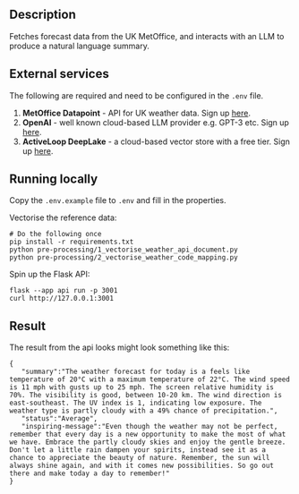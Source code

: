 ## Description
Fetches forecast data from the UK MetOffice, and interacts with an LLM to 
produce a natural language summary.


## External services
The following are required and need to be configured in the `.env` file.

1. **MetOffice Datapoint** - API for UK weather data. Sign up [here](https://www.metoffice.gov.uk/services/data/datapoint/getting-started).
2. **OpenAI** - well known cloud-based LLM provider e.g. GPT-3 etc. Sign up [here](https://openai.com/).
3. **ActiveLoop DeepLake** - a cloud-based vector store with a free tier. Sign up [here](https://www.activeloop.ai/).

## Running locally

Copy the `.env.example` file to `.env` and fill in the properties.

Vectorise the reference data:
```
# Do the following once
pip install -r requirements.txt
python pre-processing/1_vectorise_weather_api_document.py
python pre-processing/2_vectorise_weather_code_mapping.py
```

Spin up the Flask API:

```
flask --app api run -p 3001
curl http://127.0.0.1:3001
```

## Result

The result from the api looks might look something like this:

```
{
   "summary":"The weather forecast for today is a feels like temperature of 20°C with a maximum temperature of 22°C. The wind speed is 11 mph with gusts up to 25 mph. The screen relative humidity is 70%. The visibility is good, between 10-20 km. The wind direction is east-southeast. The UV index is 1, indicating low exposure. The weather type is partly cloudy with a 49% chance of precipitation.",
   "status":"Average",
   "inspiring-message":"Even though the weather may not be perfect, remember that every day is a new opportunity to make the most of what we have. Embrace the partly cloudy skies and enjoy the gentle breeze. Don't let a little rain dampen your spirits, instead see it as a chance to appreciate the beauty of nature. Remember, the sun will always shine again, and with it comes new possibilities. So go out there and make today a day to remember!"
}
```